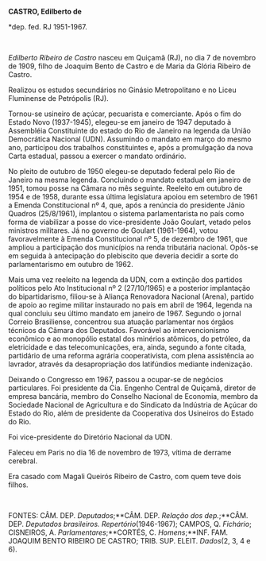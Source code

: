 **CASTRO, Edilberto de**

\*dep. fed. RJ 1951-1967.

 

*Edilberto Ribeiro de Castro* nasceu em Quiçamã (RJ), no dia 7 de
novembro de 1909, filho de Joaquim Bento de Castro e de Maria da Glória
Ribeiro de Castro.

Realizou os estudos secundários no Ginásio Metropolitano e no Liceu
Fluminense de Petrópolis (RJ).

Tornou-se usineiro de açúcar, pecuarista e comerciante. Após o fim do
Estado Novo (1937-1945), elegeu-se em janeiro de 1947 deputado à
Assembléia Constituinte do estado do Rio de Janeiro na legenda da União
Democrática Nacional (UDN). Assumindo o mandato em março do mesmo ano,
participou dos trabalhos constituintes e, após a promulgação da nova
Carta estadual, passou a exercer o mandato ordinário.

No pleito de outubro de 1950 elegeu-se deputado federal pelo Rio de
Janeiro na mesma legenda. Concluindo o mandato estadual em janeiro de
1951, tomou posse na Câmara no mês seguinte. Reeleito em outubro de 1954
e de 1958, durante essa última legislatura apoiou em setembro de 1961 a
Emenda Constitucional nº 4, que, após a renúncia do presidente Jânio
Quadros (25/8/1961), implantou o sistema parlamentarista no país como
forma de viabilizar a posse do vice-presidente João Goulart, vetado
pelos ministros militares. Já no governo de Goulart (1961-1964), votou
favoravelmente à Emenda Constitucional nº 5, de dezembro de 1961, que
ampliou a participação dos municípios na renda tributária nacional.
Opôs-se em seguida à antecipação do plebiscito que deveria decidir a
sorte do parlamentarismo em outubro de 1962.

Mais uma vez reeleito na legenda da UDN, com a extinção dos partidos
políticos pelo Ato Institucional nº 2 (27/10/1965) e a posterior
implantação do bipartidarismo, filiou-se à Aliança Renovadora Nacional
(Arena), partido de apoio ao regime militar instaurado no país em abril
de 1964, legenda na qual concluiu seu último mandato em janeiro de 1967.
Segundo o jornal Correio Brasiliense, concentrou sua atuação parlamentar
nos órgãos técnicos da Câmara dos Deputados. Favorável ao
intervencionismo econômico e ao monopólio estatal dos minérios atômicos,
do petróleo, da eletricidade e das telecomunicações, era, ainda, segundo
a fonte citada, partidário de uma reforma agrária cooperativista, com
plena assistência ao lavrador, através da desapropriação dos latifúndios
mediante indenização.

Deixando o Congresso em 1967, passou a ocupar-se de negócios
particulares. Foi presidente da Cia. Engenho Central de Quiçamã, diretor
de empresa bancária, membro do Conselho Nacional de Economia, membro da
Sociedade Nacional de Agricultura e do Sindicato da Indústria de Açúcar
do Estado do Rio, além de presidente da Cooperativa dos Usineiros do
Estado do Rio.

Foi vice-presidente do Diretório Nacional da UDN.

Faleceu em Paris no dia 16 de novembro de 1973, vítima de derrame
cerebral.

Era casado com Magali Queirós Ribeiro de Castro, com quem teve dois
filhos.

 

FONTES: CÂM. DEP. *Deputados*;**CÂM. DEP. *Relação dos dep.*;**CÂM. DEP.
*Deputados brasileiros. Repertório*(1946-1967); CAMPOS, Q. *Fichário*;
CISNEIROS, A. *Parlamentares*;**CORTÉS, C. *Homens*;**INF. FAM. JOAQUIM
BENTO RIBEIRO DE CASTRO; TRIB. SUP. ELEIT. *Dados*(2, 3, 4 e 6).

 

 
